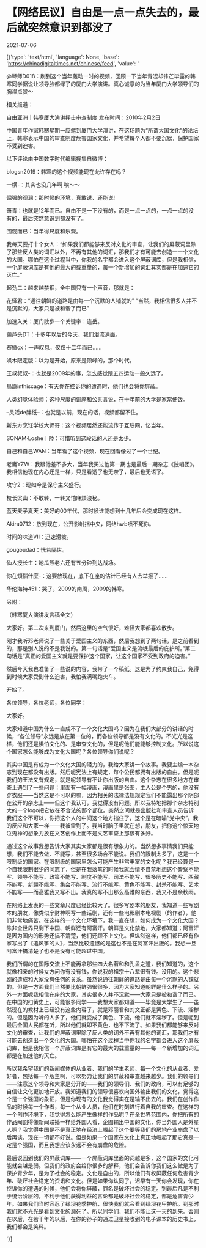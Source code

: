 # 【网络民议】自由是一点一点失去的，最后就突然意识到都没了

2021-07-06

[{'type': 'text/html', 'language': None, 'base': 'https://chinadigitaltimes.net/chinese/feed', 'value': '

@琴师D018：刷到这个当年轰动一时的视频，回顾一下当年青涩却锋芒毕露的韩寒同学据说让领导脸都绿了的厦门大学演讲。真心诚意的为当年厦门大学领导们的胸襟点赞～



相关报道：

自由亚洲｜韩寒厦大演讲抨击审查制度    发布时间：2010年2月2日

中国青年作家韩寒星期一应邀到厦门大学演讲，在这场题为“所谓大国文化”的论坛上，韩寒表示中国的审查制度危害国家文化，并希望每个人都不要沉默，保护国家不受到迫害。



以下评论由中国数字时代编辑搜集自微博：



blogsn2019：韩寒的这个视频能现在允许存在吗？ 

一横-：其实也没几年啊 唉～～

倔强的观澜：那时候的环境，真敢说、还能说!

箫青：也就是12年而已。自由不是一下没有的，而是一点一点的，一点一点的没有的，最后突然意识到都没有了。

围观而已：当年得尺度和乐观。

我每天要打十个女人：“如果我们都能够来反对文化的审查，让我们的屏蔽词里除了那些反人类的词汇以外，不再有其他的词汇，那我们才有可能去创造一一个文化的大国。哪怕在这个过程当中，你我的名字都会进入这个屏蔽词库，但是我相信，一个屏蔽词库是有他的最大的载重量的，每一个新增加的词汇其实都是在加速它的灭亡。”

起劲二：越来越禁锢，全中国只有一个声音，那就是：

花怿君：“通往朝鲜的道路是由每一个沉默的人铺就的” “当然，我相信很多人并不是沉默的，大家只是被和谐了而已”

加速入关：厦门散步一个关键字：连岳。

葫芦头DT：十多年以后的今天，我们泪流满面。

赛插cx：一声叹息，仅仅十二年而已……

飒木限定版：以为是开始，原来是顶峰的，那个时代。

王叔叔叔-：也就是2009年的事，怎么感觉跟五四运动一般久远了。

鳥籠inthiscage：有天你在控诉你的遭遇时，他们也会将你屏蔽。

人类幻觉体验师：这种尺度的讲座和公共言说，在十年前的大学是家常便饭。

&#8211;灵活de胖纸&#8211;：也就是以前，现在的话，视频都留不住。

新东方烹饪学校大师哥：这个视频居然还能流传于互联网，忆当年。

SONAM·Loshe丨陸：可惜听到这段话的人还是太少。

自己和自己WAN：当年看了这个视频，现在回看像过了一个世纪。

老鹰YZW：我跟他差不多大，当年我买过他第一期也是最后一期杂志《独唱团》。我相信他现在内心还是一样，只是看透了也无奈了，最后也无语了。

攻守2：现如今是保守主义盛行。

校长梁山：不敢转，一转又怕麻烦浪秘。

蓝天麦子夏天：美好的00年代，那时候谁能想到十几年后会变成现在这样。

Akira0712：放到现在，公开影射挡中央，网络hwb喷不死你。

时间的味道VII：迅速滑坡。

gougoudad：恍若隔世。

仙人授长生：地瓜熊老六还有五分钟到达战场。

你在煩惱什麼-：这要放现在，底下在座的估计已经有人去举报了……

华伦海特451：哭了，2009的南周，2009的韩寒。



另附：



（韩寒厦大演讲发言稿全文）

大家好。第二次来到厦门，然后这里的空气很好，难怪大家都喜欢散步。

刚才我听邓老师说了一些关于爱国主义的东西，然后我想到了两句话，是之前看到的，那是别人说的不是我说的。第一句话是“爱国主义是流氓最后的庇护所。”第二句话是“真正的爱国主义就是要保护这个国家，让这个国家不受到政府的迫害。”

然后今天我也准备了一些说的内容，我带了一个稿纸。这是为了约束我自己，免得到时候大家受到什么迫害，我怕我满嘴跑火车。

开始了。

各位领导，各位老师，各位同学：

大家好。

大家知道中国为什么一直成不了一个文化大国吗？因为在我们大部分的讲话的时候，“各位领导”永远是放在第一位的，而各位领导都是没有文化的。不光光是这样，他们还是惧怕文化的、是审查文化的，但是呢他们能能够控制文化。所以说这个国家怎么能够成为文化大国呢？各位领导你们说呢？

其实中国是有成为一个文化大国的潜力的，我给大家讲一个故事。我要主编一本杂志到现在都没有出版。然后呢宪法上有规定，每个公民都拥有出版的自由。但是呢我们的王法又有规定，就是呢领导有不让你出版的自由。这个杂志在很多地方在审查上遇到了一些问题：里面有一幅漫画，漫画里是张图，主人公是个男的，他没有穿衣服——当然这是不可以的嘛，因为相关的法律法规规定我们不能露出那个阴部在公开的杂志上——但这个我认可，我觉得没有问题。所以我特地把那个杂志特别大的一个logo把它放在不合法的那个部位。突然之间就是出版社和审查人员告诉我们这个不可以，你把这个人的中间这个地方挡住了，这个是在暗喻“党中央”。我的反应和大家一样——我被雷到了。我当时脑子里就在想，朋友，把你这个惊天地泣鬼神的想象力放在文艺创作上而不是文艺审查上那该有多好。

通过这个故事我想告诉大家其实大家都是很有想象力的。当然想多事情我们只能想，我们不能去做、不能写，甚至很多场合不能说。我们的限制太多了，这是一个限制级的国家。在限制级的国家里怎么可能产生非常丰富的文化呢？我已经算是一个自我限制很少的同志了，但是在我落笔的时候我就会情不自禁地想这个警察不能写、领导不能写、政策不能写、制度不能写、司法不能写、很多历史不能写、西藏不能写、新疆不能写、集会不能写、流行不能写、黄色不能写、封杀不能写、艺术不能写——而高雅我又写不出。我真的写不出那么高雅的东西，我又不是余秋雨。

在网络上发表的一些文章尺度已经比较大了。很多写剧本的朋友，我知道一些写剧本的朋友，像类似宁财神啊写一些话剧，还有一些电影剧本电视剧（的作者），他们非常地痛苦。在这样的一个文化环境下，我一直在想，如何成为一个文化大国？除非全世界只剩下中国、朝鲜还有阿富汗。朝鲜是文化禁地，大家都知道；阿富汗是因为国内的形势还搞不清楚，他们还顾不上文化。但纵然这样，他们都已经有作家写出了《追风筝的人》，当然比较遗憾的是这也不是在阿富汗出版的。我想一旦阿富汗搞清楚了也不是没有可能超过中国。

我们所谓的在国际交流上不能再拿那些四大名著和和孔孟之道，我们知道的，这个就像相亲的时候女方问你有没有钱，你说我的祖宗十八辈很有钱。没用的。这个悲剧的造成和大家没有任何的关系。虽然说通往朝鲜的道路是由每一个沉默的人铺就的。但是一方面我们当然要比朝鲜强很很多，因为大家知道朝鲜是什么样子的。另外一方面呢我相信在座的大家，其实很多人并不沉默——大家只是被和谐了而已。在中国的扫黄史上，可能很多同学——我想大家都知道——毕竟是大学生了——虽然现在的教材上已经没有这些内容了，就是邓丽君和刘文正都是黄色、下流、淫秽的。但是因为听的人多了，他们就变成了黄色、下流，他们就不淫秽了。但是呢到最后全国人民都在听，所以他们就即不黄色，也不下流了。如果我们都能够来反对文化的审查，让我们的屏蔽词里除了反人类的词外不再有其他的词汇，那我们才有可能去创造出一个文化的大国。哪怕在这个过程当中你我的名字都会进入这个屏蔽词库，但是我相信一个屏蔽词库是有它的最大的载重量的——每一个新增加的词汇都是在加速他的灭亡。

所以我希望我们的新闻媒体的从业者、我们的学生老师、每一个文化的从业者、爱好者，包括每一个版主啊，可以努力让我们的屏蔽和审查越来越少。我们的领导们 ——注意这个领导和大家是分开的——我们的领导们、我们的政府，可以有足够的自信让文化更加地开放。我知道我们的领导很喜欢向国外输出我们的文化，觉得这个是一个强国的象征，但是你现有的文化我觉得实在是输不出去的。我们在创作作品的时候每一个作者，每一个从业人员，他们在时刻进行着自我的审查。在这样的一个创作环境下，我觉得怎么能产生像样的作品呢？在全世界范围内，你把所有的作品阉割得像新闻联播一样给外国人看，企图输出中国的文化，你当外国人是外星人啊？我觉得中国是不是真正地在经济上崛起了这个要等我们的房地产业崩盘了以后再谈，现在一切都不好说。但是如果一个国家在文化上真正地崛起了那它真是一定是个强国，而且我想应该永远不会有崩盘的危险。

最后说回到我们的屏蔽词库——一个屏蔽词库里面的词越是多，这个国家的文化可能就会越是弱。但我们的政府会给你很多的解释，他们会告诉你我们这么做是为了保护青少年，是为了社会的稳定。文化是自由的，所以他们有权屏蔽任何危害青少年、破坏社会稳定的资讯和文化。但是如果你认同了，迟早有一天你会发现，你在控诉你的遭遇的时候，他们会将你屏蔽，罪名是破坏社会的稳定。到最后凡是不利于统治阶层的，不利于他们获得利益的言论都是破坏社会的稳定，都是危害青少年。如果我们当时容忍了绿坝花季护航，很快我们就会看到绿坝花甲护航。到那时我们就不光光是看到文化的濒死了。所以同学们，我们不能让这一天的到来。否则在以后，在若干年的以后，在你的孙子的通过卫星接收到的电子课本的历史书上，我们都会是笑料。

'}]